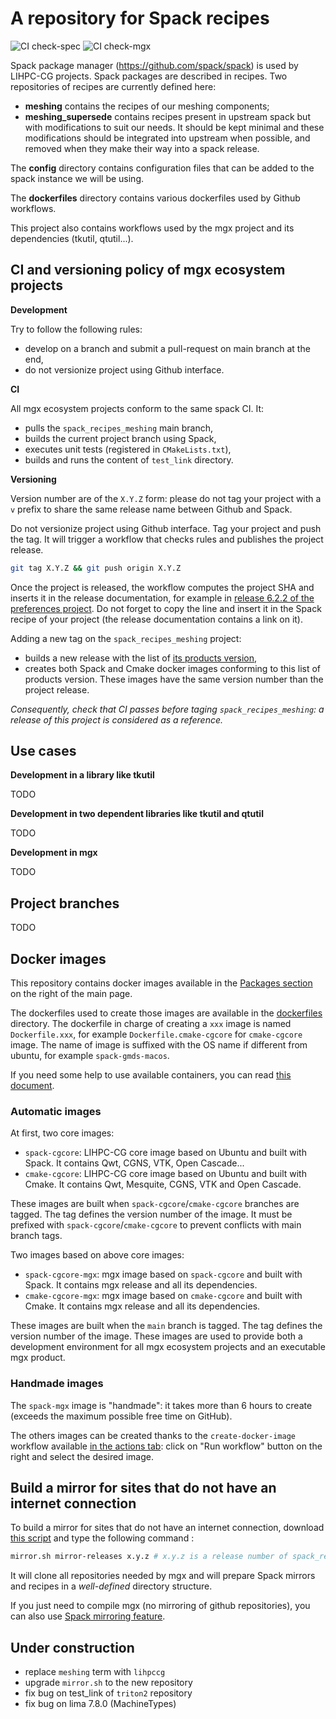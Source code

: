 # A repository for Spack recipes

![CI check-spec](https://github.com//LIHPC-Computational-Geometry/spack_recipes_meshing/actions/workflows/check-spec.yml/badge.svg)
![CI check-mgx](https://github.com//LIHPC-Computational-Geometry/spack_recipes_meshing/actions/workflows/check-mgx.yml/badge.svg)

Spack package manager (https://github.com/spack/spack) is used by LIHPC-CG projects. Spack packages are described in recipes. Two repositories of recipes are currently defined here:
- **meshing** contains the recipes of our meshing components;
- **meshing_supersede** contains recipes present in upstream spack but with modifications to suit our needs. It should be kept minimal and these modifications should be integrated into upstream when possible, and removed when they make their way into a spack release.

The **config** directory contains configuration files that can be added to the spack instance we will be using.

The **dockerfiles** directory contains various dockerfiles used by Github workflows.

This project also contains workflows used by the mgx project and its dependencies (tkutil, qtutil...).

## CI and versioning policy of mgx ecosystem projects

**Development**

Try to follow the following rules:
- develop on a branch and submit a pull-request on main branch at the end,
- do not versionize project using Github interface.

**CI**

All mgx ecosystem projects conform to the same spack CI. It:
- pulls the `spack_recipes_meshing` main branch,
- builds the current project branch using Spack,
- executes unit tests (registered in `CMakeLists.txt`),
- builds and runs the content of `test_link` directory.


**Versioning**

Version number are of the `X.Y.Z` form: please do not tag your project with a `v` prefix to share the same release name between Github and Spack.

Do not versionize project using Github interface. Tag your project and push the tag. It will trigger a workflow that checks rules and publishes the project release.
```bash
git tag X.Y.Z && git push origin X.Y.Z
```

Once the project is released, the workflow computes the project SHA and inserts it in the release documentation, for example in [release 6.2.2 of the preferences project](https://github.com/LIHPC-Computational-Geometry/preferences/releases/tag/6.2.2). Do not forget to copy the line and insert it in the Spack recipe of your project (the release documentation contains a link on it).

Adding a new tag on the `spack_recipes_meshing` project:
- builds a new release with the list of [its products version](https://github.com/LIHPC-Computational-Geometry/spack_recipes_meshing/releases/tag/1.1.2),
- creates both Spack and Cmake docker images conforming to this list of products version. These images have the same version number than the project release.

*Consequently, check that CI passes before taging `spack_recipes_meshing`: a release of this project is considered as a reference.*

## Use cases
**Development in a library like tkutil**

TODO

**Development in two dependent libraries like tkutil and qtutil**

TODO

**Development in mgx**

TODO

## Project branches

TODO

## Docker images

This repository contains docker images available in the [Packages section](https://github.com/orgs/LIHPC-Computational-Geometry/packages?repo_name=spack_recipes_meshing) on the right of the main page.

The dockerfiles used to create those images are available in the [dockerfiles](./dockerfiles) directory. The dockerfile in charge of creating a `xxx` image is named `Dockerfile.xxx`, for example `Dockerfile.cmake-cgcore` for `cmake-cgcore` image. The name of image is suffixed with the OS name if different from ubuntu, for example `spack-gmds-macos`.

If you need some help to use available containers, you can read [this document](./docs/container-development.md).

### Automatic images

At first, two core images:
- `spack-cgcore`: LIHPC-CG core image based on Ubuntu and built with Spack. It contains Qwt, CGNS, VTK, Open Cascade...
- `cmake-cgcore`: LIHPC-CG core image based on Ubuntu and built with Cmake. It contains Qwt, Mesquite, CGNS, VTK and Open Cascade.

These images are built when `spack-cgcore`/`cmake-cgcore` branches are tagged. The tag defines the version number of the image. It must be prefixed with `spack-cgcore`/`cmake-cgcore` to prevent conflicts with main branch tags.

Two images based on above core images:
- `spack-cgcore-mgx`: mgx image based on `spack-cgcore` and built with Spack. It contains mgx release and all its dependencies.
- `cmake-cgcore-mgx`: mgx image based on `cmake-cgcore` and built with Cmake. It contains mgx release and all its dependencies.

These images are built when the `main` branch is tagged. The tag defines the version number of the image. These images are used to provide both a development environment for all mgx ecosystem projects and an executable mgx product.

### Handmade images

The `spack-mgx` image is "handmade": it takes more than 6 hours to create (exceeds the maximum possible free time on GitHub).

The others images can be created thanks to the `create-docker-image` workflow available [in the actions tab](https://github.com/LIHPC-Computational-Geometry/spack_recipes_meshing/actions/workflows/create-docker-image.yml): click on "Run workflow" button on the right and select the desired image.

## Build a mirror for sites that do not have an internet connection

To build a mirror for sites that do not have an internet connection, download [this script](./dockerfiles/mirror.sh) and type the following command :

```bash
mirror.sh mirror-releases x.y.z # x.y.z is a release number of spack_recipes_meshing repository
```

It will clone all repositories needed by mgx and will prepare Spack mirrors and recipes in a *well-defined* directory structure.

If you just need to compile mgx (no mirroring of github repositories), you can also use [Spack mirroring feature](./docs/spack-mirroring.md).

## Under construction

- replace `meshing` term with `lihpccg`
- upgrade `mirror.sh` to the new repository
- fix bug on test_link of `triton2` repository
- fix bug on lima 7.8.0 (MachineTypes)



